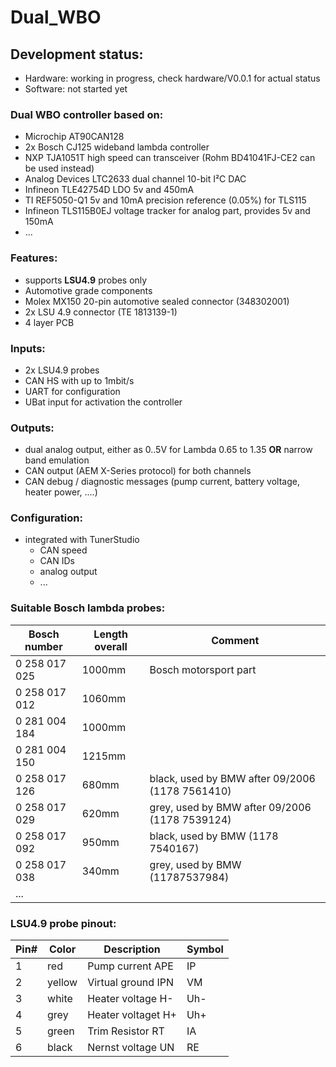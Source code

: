 # Dual_WBO

## Development status: ##
- Hardware: working in progress, check hardware/V0.0.1 for actual status
- Software: not started yet

### Dual WBO controller based on: ### 
- Microchip AT90CAN128
- 2x Bosch CJ125 wideband lambda controller
- NXP TJA1051T high speed can transceiver (Rohm BD41041FJ-CE2 can be used instead)
- Analog Devices LTC2633 dual channel 10-bit I²C DAC
- Infineon TLE42754D LDO 5v and 450mA
- TI REF5050-Q1 5v and 10mA precision reference (0.05%) for TLS115
- Infineon TLS115B0EJ voltage tracker for analog part, provides 5v and 150mA
- ...

### Features: ### 
- supports **LSU4.9** probes only
- Automotive grade components
- Molex MX150 20-pin automotive sealed connector (348302001)
- 2x LSU 4.9 connector (TE 1813139-1)
- 4 layer PCB

### Inputs: ### 
- 2x LSU4.9 probes
- CAN HS with up to 1mbit/s
- UART for configuration
- UBat input for activation the controller

### Outputs: ### 
- dual analog output, either as 0..5V for Lambda 0.65 to 1.35 **OR** narrow band emulation
- CAN output (AEM X-Series protocol) for both channels
- CAN debug / diagnostic messages (pump current, battery voltage, heater power, ....)

### Configuration: ### 
- integrated with TunerStudio
  - CAN speed
  - CAN IDs
  - analog output
  - ...

### Suitable Bosch lambda probes: ###
|Bosch number  |Length overall|Comment|
|--------------|--------------|-------|
|0 258 017 025 |1000mm|Bosch motorsport part|
|0 258 017 012 |1060mm||
|0 281 004 184 |1000mm||
|0 281 004 150 |1215mm||
|0 258 017 126 |680mm|black, used by BMW after 09/2006 (1178 7561410)|
|0 258 017 029 |620mm|grey, used by BMW after 09/2006 (1178 7539124)|
|0 258 017 092 |950mm|black, used by BMW (1178 7540167)|
|0 258 017 038 |340mm|grey, used by BMW (11787537984)|
|...|||

### LSU4.9 probe pinout: ###
|Pin#|Color|Description|Symbol|
|----|-----|--------|-----------|
|1|red|Pump current APE|IP|
|2|yellow|Virtual ground IPN|VM|
|3|white|Heater voltage H-|Uh-|
|4|grey|Heater voltaget H+|Uh+|
|5|green|Trim Resistor RT|IA|
|6|black|Nernst voltage UN|RE|
